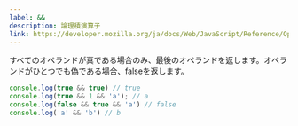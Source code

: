 ```yaml
---
label: &&
description: 論理積演算子
link: https://developer.mozilla.org/ja/docs/Web/JavaScript/Reference/Operators/Logical_AND
---
```


すべてのオペランドが真である場合のみ、最後のオペランドを返します。オペランドがひとつでも偽である場合、falseを返します。

```typescript
console.log(true && true) // true
console.log(true && 1 && 'a'); // a
console.log(false && true && 'a') // false
console.log('a' && 'b') // b
```
